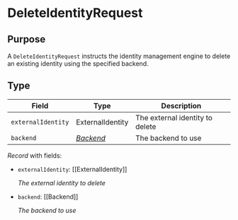 # DeleteIdentityRequest

## Purpose

<!-- --8<-- [start:purpose] -->
A `DeleteIdentityRequest` instructs the identity management engine to delete an existing identity using the specified backend.
<!-- --8<-- [end:purpose] -->

## Type

<!-- --8<-- [start:type] -->
<div class="type" markdown>

| Field        | Type                    | Description |
|--------------|-------------------------|-------------|
| `externalIdentity` | ExternalIdentity | The external identity to delete |
| `backend` | *[Backend](../types/backend.md)* | The backend to use  |

*Record* with fields:

- `externalIdentity`: [[ExternalIdentity]]

  *The external identity to delete*

- `backend`: [[Backend]]

  *The backend to use*

</div>
<!-- --8<-- [end:type] -->
